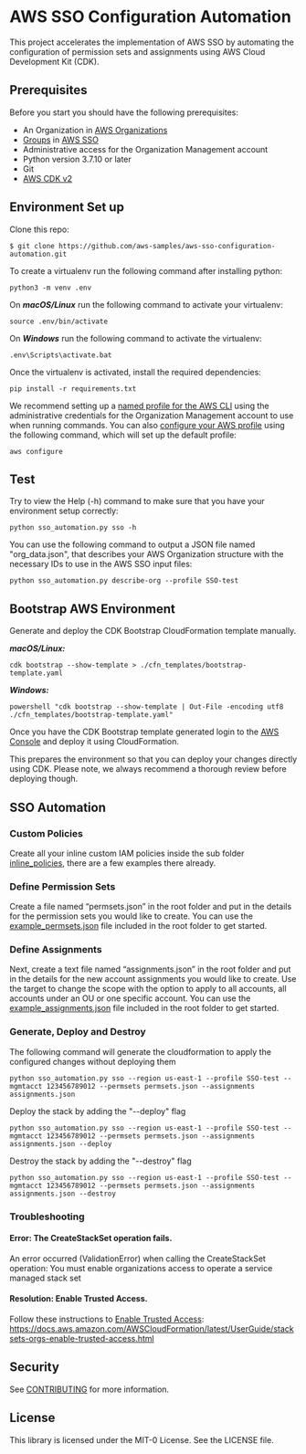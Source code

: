 # AWS SSO Configuration Automation

This project accelerates the implementation of AWS SSO by automating the configuration of permission sets and assignments using AWS Cloud Development Kit (CDK).

## Prerequisites

Before you start you should have the following prerequisites:

- An Organization in [AWS Organizations](https://docs.aws.amazon.com/organizations/index.html)
- [Groups](https://docs.aws.amazon.com/singlesignon/latest/userguide/users-groups-provisioning.html#groups-concept) in [AWS SSO](https://docs.aws.amazon.com/singlesignon/latest/userguide/what-is.html)
- Administrative access for the Organization Management account
- Python version 3.7.10 or later
- Git
- [AWS CDK v2](https://docs.aws.amazon.com/cdk/v2/guide/getting_started.html)

## Environment Set up

Clone this repo:
```shell
$ git clone https://github.com/aws-samples/aws-sso-configuration-automation.git
```

 To create a virtualenv run the following command after installing python:
```shell
python3 -m venv .env
```

On ***macOS/Linux*** run the following command to activate your virtualenv:
```shell
source .env/bin/activate
````

On ***Windows*** run the following command to activate the virtualenv:
```shell
.env\Scripts\activate.bat
````

Once the virtualenv is activated, install the required dependencies:
```shell
pip install -r requirements.txt
```

We recommend setting up a [named profile for the AWS CLI](https://docs.aws.amazon.com/cli/latest/userguide/cli-configure-profiles.html) using the administrative credentials for the Organization Management account to use when running commands. You can also [configure your AWS profile](https://docs.aws.amazon.com/cli/latest/userguide/cli-configure-files.html) using the following command, which will set up the default profile:
```shell
aws configure
```

## Test
Try to view the Help (-h) command to make sure that you have your environment setup correctly:

```shell
python sso_automation.py sso -h
```

You can use the following command to output a JSON file named "org_data.json", that describes your AWS Organization structure with the 
necessary IDs to use in the AWS SSO input files:
```shell
python sso_automation.py describe-org --profile SSO-test
```

## Bootstrap AWS Environment

Generate and deploy the CDK Bootstrap CloudFormation template manually.

***macOS/Linux:***
```shell
cdk bootstrap --show-template > ./cfn_templates/bootstrap-template.yaml
```

***Windows:***
```shell
powershell "cdk bootstrap --show-template | Out-File -encoding utf8 ./cfn_templates/bootstrap-template.yaml"
```

Once you have the CDK Bootstrap template generated login to the [AWS Console](https://console.aws.amazon.com/) and deploy it using CloudFormation.

This prepares the environment so that you can deploy your changes directly using CDK. Please note, we always recommend 
a thorough review before deploying though. 

## SSO Automation

### Custom Policies
Create all your inline custom IAM policies inside the sub folder [inline_policies](/inline_policies/), there are a few examples there already.

### Define Permission Sets
Create a file named “permsets.json” in the root folder and put in the details for the permission sets you would like to create. 
You can use the [example_permsets.json](example_permsets.json) file included in the root folder to get started.

### Define Assignments
Next, create a text file named “assignments.json” in the root folder and put in the details
for the new account assignments you would like to create. Use the target to change the
scope with the option to apply to all accounts, all accounts under an OU or one specific
account. You can use the [example_assignments.json](example_assignments.json) file included in the root folder to get started.

### Generate, Deploy and Destroy

The following command will generate the cloudformation to apply the configured changes without deploying them 
```shell
python sso_automation.py sso --region us-east-1 --profile SSO-test --mgmtacct 123456789012 --permsets permsets.json --assignments assignments.json
```

Deploy the stack by adding the "--deploy" flag
```shell
python sso_automation.py sso --region us-east-1 --profile SSO-test --mgmtacct 123456789012 --permsets permsets.json --assignments assignments.json --deploy
```

Destroy the stack by adding the "--destroy" flag
```shell
python sso_automation.py sso --region us-east-1 --profile SSO-test --mgmtacct 123456789012 --permsets permsets.json --assignments assignments.json --destroy
```

### Troubleshooting

#### Error: The CreateStackSet operation fails.
An error occurred (ValidationError) when calling the CreateStackSet operation: You must enable organizations access to operate a service managed stack set

#### Resolution: Enable Trusted Access.

Follow these instructions to [Enable Trusted Access](https://docs.aws.amazon.com/AWSCloudFormation/latest/UserGuide/stacksets-orgs-enable-trusted-access.html):
https://docs.aws.amazon.com/AWSCloudFormation/latest/UserGuide/stacksets-orgs-enable-trusted-access.html

## Security

See [CONTRIBUTING](CONTRIBUTING.md#security-issue-notifications) for more information.

## License

This library is licensed under the MIT-0 License. See the LICENSE file.
